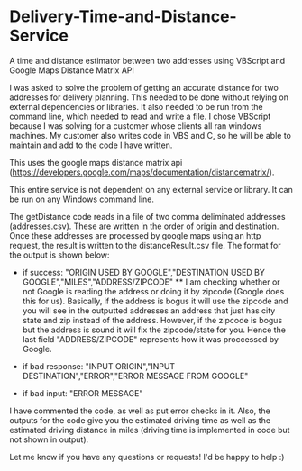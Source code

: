 Delivery-Time-and-Distance-Service
==================================

A time and distance estimator between two addresses using VBScript and Google Maps Distance Matrix API


I was asked to solve the problem of getting an accurate distance for two addresses for delivery planning.  This needed to be done without relying on external dependencies or libraries.  It also needed to be run from the command line, which needed to read and write a file.  I chose VBScript because I was solving for a customer whose clients all ran windows machines.  My customer also writes code in VBS and C, so he will be able to maintain and add to the code I have written.

This uses the google maps distance matrix api (https://developers.google.com/maps/documentation/distancematrix/). 

This entire service is not dependent on any external service or library. It can be run on any Windows command line.  

The getDistance code reads in a file of two comma deliminated addresses (addresses.csv).  These are written in the order of origin and destination.  Once these addresses are processed by google maps using an http request, the result is written to the distanceResult.csv file. The format for the output is shown below:

* if success: "ORIGIN USED BY GOOGLE","DESTINATION USED BY GOOGLE","MILES","ADDRESS/ZIPCODE"
** I am checking whether or not Google is reading the address or doing it by zipcode (Google does this for us).  Basically, if the address is bogus it will use the zipcode and you will see in the outputted addresses an address that just has city state and zip instead of the address.  However, if the zipcode is bogus but the address is sound it will fix the zipcode/state for you. Hence the last field "ADDRESS/ZIPCODE" represents how it was proccessed by Google.

* if bad response: "INPUT ORIGIN","INPUT DESTINATION","ERROR","ERROR MESSAGE FROM GOOGLE"

* if bad input: "ERROR MESSAGE"

I have commented the code, as well as put error checks in it. Also, the outputs for the code give you the estimated driving time as well as the estimated driving distance in miles (driving time is implemented in code but not shown in output). 

Let me know if you have any questions or requests! I'd be happy to help :)

